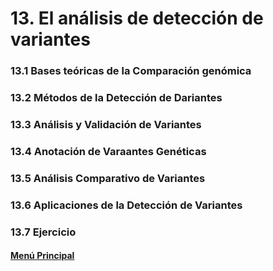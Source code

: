 # 13. El análisis de detección de variantes

### 13.1 Bases teóricas de la Comparación genómica
### 13.2 Métodos de la Detección de Dariantes
### 13.3 Análisis y Validación de Variantes
### 13.4 Anotación de Varaantes Genéticas
### 13.5 Análisis Comparativo de Variantes
### 13.6 Aplicaciones de la Detección de Variantes
### 13.7 Ejercicio

#### [Menú Principal](../../index.md)